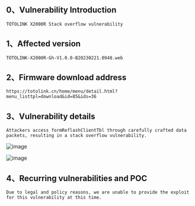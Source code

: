 ## 0、Vulnerability Introduction

```
TOTOLINK X2000R Stack overflow vulnerability
```

## 1、Affected version

```
TOTOLINK-X2000R-Gh-V1.0.0-B20230221.0948.web
```

## 2、Firmware download address

```
https://totolink.cn/home/menu/detail.html?menu_listtpl=download&id=85&ids=36
```

## 3、Vulnerability details

```
Attackers access formReflashClientTbl through carefully crafted data packets, resulting in a stack overflow vulnerability.
```

![image](https://github.com/XYIYM/Digging/blob/main/TOTOLINK/X2000R/2/upload/image-20231021192217817.png)

![image](https://github.com/XYIYM/Digging/blob/main/TOTOLINK/X2000R/2/upload/image-20231021192234990.png)

## 4、Recurring vulnerabilities and POC

```
Due to legal and policy reasons, we are unable to provide the exploit for this vulnerability at this time.
```
